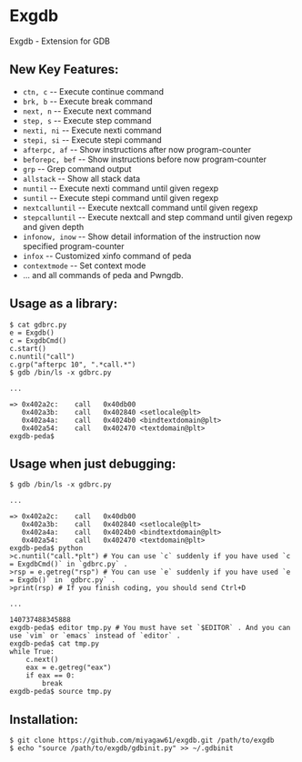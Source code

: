 Exgdb
=====

Exgdb - Extension for GDB

## New Key Features:

* `ctn, c` -- Execute continue command
* `brk, b` -- Execute break command
* `next, n` -- Execute next command
* `step, s` -- Execute step command
* `nexti, ni` -- Execute nexti command
* `stepi, si` -- Execute stepi command
* `afterpc, af` -- Show instructions after now program-counter
* `beforepc, bef` -- Show instructions before now program-counter
* `grp` -- Grep command output
* `allstack` -- Show all stack data
* `nuntil` -- Execute nexti command until given regexp
* `suntil` -- Execute stepi command until given regexp
* `nextcalluntil` -- Execute nextcall command until given regexp
* `stepcalluntil` -- Execute nextcall and step command until given regexp and given depth
* `infonow, inow` -- Show detail information of the instruction now specified program-counter
* `infox` -- Customized xinfo command of peda
* `contextmode` -- Set context mode
* ... and all commands of peda and Pwngdb.

## Usage as a library:

    $ cat gdbrc.py
    e = Exgdb()
    c = ExgdbCmd()
    c.start()
    c.nuntil("call")
    c.grp("afterpc 10", ".*call.*")
    $ gdb /bin/ls -x gdbrc.py

    ...

    => 0x402a2c:    call   0x40db00
       0x402a3b:    call   0x402840 <setlocale@plt>
       0x402a4a:    call   0x4024b0 <bindtextdomain@plt>
       0x402a54:    call   0x402470 <textdomain@plt>
    exgdb-peda$ 

## Usage when just debugging:

    $ gdb /bin/ls -x gdbrc.py

    ...

    => 0x402a2c:    call   0x40db00
       0x402a3b:    call   0x402840 <setlocale@plt>
       0x402a4a:    call   0x4024b0 <bindtextdomain@plt>
       0x402a54:    call   0x402470 <textdomain@plt>
    exgdb-peda$ python
    >c.nuntil("call.*plt") # You can use `c` suddenly if you have used `c = ExgdbCmd()` in `gdbrc.py` .
    >rsp = e.getreg("rsp") # You can use `e` suddenly if you have used `e = Exgdb()` in `gdbrc.py` .
    >print(rsp) # If you finish coding, you should send Ctrl+D

    ...

    140737488345888
    exgdb-peda$ editor tmp.py # You must have set `$EDITOR` . And you can use `vim` or `emacs` instead of `editor` .
    exgdb-peda$ cat tmp.py
    while True:
        c.next()
        eax = e.getreg("eax")
        if eax == 0:
            break
    exgdb-peda$ source tmp.py

## Installation:

    $ git clone https://github.com/miyagaw61/exgdb.git /path/to/exgdb
    $ echo "source /path/to/exgdb/gdbinit.py" >> ~/.gdbinit
